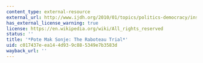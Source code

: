 ```yaml
---
content_type: external-resource
external_url: http://www.ijdh.org/2010/01/topics/politics-democracy/institute-for-justice-democracy-in-haiti-home-370/
has_external_license_warning: true
license: https://en.wikipedia.org/wiki/All_rights_reserved
status: ''
title: '*Pote Mak Sonje: The Raboteau Trial*'
uid: c017437e-ea14-4d93-9c88-5349e7b3583d
wayback_url: ''
---
```

